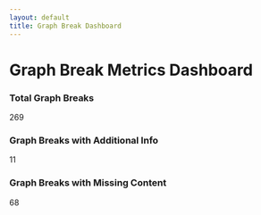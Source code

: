 ```yaml
---
layout: default
title: Graph Break Dashboard
---
```


# Graph Break Metrics Dashboard

<div class="metric-container">
    <div class="metric-box">
        <h3>Total Graph Breaks</h3>
        <p>269</p>
    </div>
    <div class="metric-box">
        <h3>Graph Breaks with Additional Info</h3>
        <p>11</p>
    </div>
    <div class="metric-box">
        <h3>Graph Breaks with Missing Content</h3>
        <p>68</p>
    </div>
</div>

